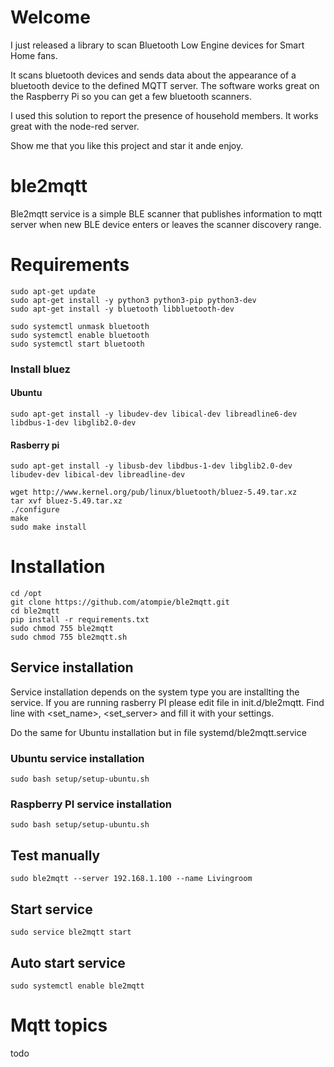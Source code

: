 # Welcome

I just released a library to scan Bluetooth Low Engine devices for Smart Home fans.

It scans bluetooth devices and sends data about the appearance of a bluetooth device to the defined MQTT server. The software works great on the Raspberry Pi so you can get a few bluetooth scanners.

I used this solution to report the presence of household members. It works great with the node-red server.

Show me that you like this project and star it ande enjoy. 

# ble2mqtt

Ble2mqtt service is a simple BLE scanner that publishes information to mqtt server when new BLE device enters or leaves the scanner discovery range.

# Requirements

    sudo apt-get update
    sudo apt-get install -y python3 python3-pip python3-dev
    sudo apt-get install -y bluetooth libbluetooth-dev

    sudo systemctl unmask bluetooth
    sudo systemctl enable bluetooth
    sudo systemctl start bluetooth
    
### Install bluez
#### Ubuntu
    sudo apt-get install -y libudev-dev libical-dev libreadline6-dev libdbus-1-dev libglib2.0-dev
#### Rasberry pi
    sudo apt-get install -y libusb-dev libdbus-1-dev libglib2.0-dev libudev-dev libical-dev libreadline-dev

```    
wget http://www.kernel.org/pub/linux/bluetooth/bluez-5.49.tar.xz
tar xvf bluez-5.49.tar.xz
./configure
make
sudo make install
```

# Installation

    cd /opt
    git clone https://github.com/atompie/ble2mqtt.git
    cd ble2mqtt
    pip install -r requirements.txt
    sudo chmod 755 ble2mqtt
    sudo chmod 755 ble2mqtt.sh

## Service installation 

Service installation depends on the system type you are installting the service. 
If you are running rasberry PI please edit file in init.d/ble2mqtt. Find line with <set_name>, <set_server>
and fill it with your settings.

Do the same for Ubuntu installation but in file systemd/ble2mqtt.service

### Ubuntu service installation

    sudo bash setup/setup-ubuntu.sh

### Raspberry PI service installation

    sudo bash setup/setup-ubuntu.sh
    
## Test manually

    sudo ble2mqtt --server 192.168.1.100 --name Livingroom
    
## Start service

    sudo service ble2mqtt start
    
## Auto start service 

    sudo systemctl enable ble2mqtt
    
# Mqtt topics

todo
